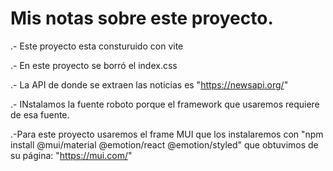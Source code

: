 # Mis notas sobre este proyecto.

.- Este proyecto esta consturuido con vite

.- En este proyecto se borró el index.css

.- La API de donde se extraen las noticias es "https://newsapi.org/"

.- INstalamos la fuente roboto porque el framework que usaremos requiere de esa fuente.

.-Para este proyecto usaremos el frame MUI que los instalaremos con "npm install @mui/material @emotion/react @emotion/styled" que obtuvimos de su página: "https://mui.com/"